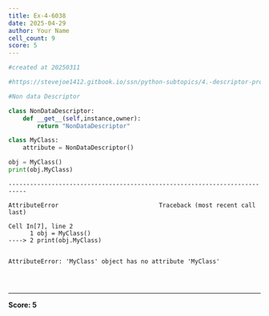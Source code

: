```yaml
---
title: Ex-4-6038
date: 2025-04-29
author: Your Name
cell_count: 9
score: 5
---
```


```python
#created at 20250311
```


```python
#https://stevejoe1412.gitbook.io/ssn/python-subtopics/4.-descriptor-protocols
```


```python
#Non data Descriptor
```


```python
class NonDataDescriptor:
    def __get__(self,instance,owner):
        return "NonDataDescriptor"
```


```python
class MyClass:
    attribute = NonDataDescriptor() 
```


```python
obj = MyClass()
print(obj.MyClass)
```


    ---------------------------------------------------------------------------

    AttributeError                            Traceback (most recent call last)

    Cell In[7], line 2
          1 obj = MyClass()
    ----> 2 print(obj.MyClass)


    AttributeError: 'MyClass' object has no attribute 'MyClass'



```python

```


```python

```


```python

```


---
**Score: 5**